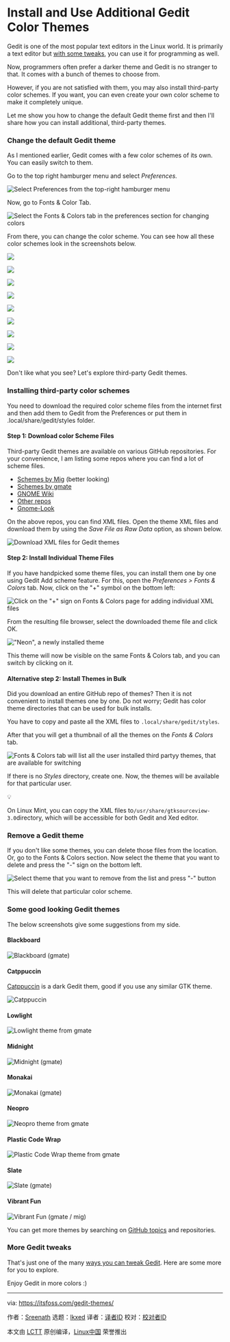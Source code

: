 [#]: subject: "Install and Use Additional Gedit Color Themes"
[#]: via: "https://itsfoss.com/gedit-themes/"
[#]: author: "Sreenath https://itsfoss.com/author/sreenath/"
[#]: collector: "lkxed"
[#]: translator: "geekpi"
[#]: reviewer: " "
[#]: publisher: " "
[#]: url: " "

Install and Use Additional Gedit Color Themes
======

Gedit is one of the most popular text editors in the Linux world. It is primarily a text editor but [with some tweaks][1], you can use it for programming as well.

Now, programmers often prefer a darker theme and Gedit is no stranger to that. It comes with a bunch of themes to choose from.

However, if you are not satisfied with them, you may also install third-party color schemes. If you want, you can even create your own color scheme to make it completely unique.

Let me show you how to change the default Gedit theme first and then I'll share how you can install additional, third-party themes.

### Change the default Gedit theme

As I mentioned earlier, Gedit comes with a few color schemes of its own. You can easily switch to them.

Go to the top right hamburger menu and select _Preferences._

![Select Preferences from the top-right hamburger menu][2]

Now, go to Fonts & Color Tab.

![Select the Fonts & Colors tab in the preferences section for changing colors][3]

From there, you can change the color scheme. You can see how all these color schemes look in the screenshots below.

![][4]

![][5]

![][6]

![][7]

![][8]

![][9]

![][10]

![][11]

![][12]

Don't like what you see? Let's explore third-party Gedit themes.

### Installing third-party color schemes

You need to download the required color scheme files from the internet first and then add them to Gedit from the Preferences or put them in .local/share/gedit/styles folder.

#### Step 1: Download color Scheme Files

Third-party Gedit themes are available on various GitHub repositories. For your convenience, I am listing some repos where you can find a lot of scheme files.

- [Schemes by Mig][13] (better looking)
- [Schemes by gmate][14]
- [GNOME Wiki][15]
- [Other repos][16]
- [Gnome-Look][17]

On the above repos, you can find XML files. Open the theme XML files and download them by using the _Save File as Raw Data_ option, as shown below.

![Download XML files for Gedit themes][18]

#### Step 2: Install Individual Theme Files

If you have handpicked some theme files, you can install them one by one using Gedit Add scheme feature. For this, open the _Preferences > Fonts & Colors_ tab. Now, click on the "+" symbol on the bottom left:

![Click on the "+" sign on Fonts & Colors page for adding individual XML files][19]

From the resulting file browser, select the downloaded theme file and click OK.

!["Neon", a newly installed theme][20]

This theme will now be visible on the same Fonts & Colors tab, and you can switch by clicking on it.

#### Alternative step 2: Install Themes in Bulk

Did you download an entire GitHub repo of themes? Then it is not convenient to install themes one by one. Do not worry; Gedit has color theme directories that can be used for bulk installs.

You have to copy and paste all the XML files to `.local/share/gedit/styles`.

After that you will get a thumbnail of all the themes on the _Fonts & Colors_ tab.

![Fonts & Colors tab will list all the user installed third partyy themes, that are available for switching][21]

If there is no _Styles_ directory, create one. Now, the themes will be available for that particular user.

💡

On Linux Mint, you can copy the XML files to`/usr/share/gtksourceview-3.0`directory, which will be accessible for both Gedit and Xed editor.

### Remove a Gedit theme

If you don't like some themes, you can delete those files from the location. Or, go to the Fonts & Colors section. Now select the theme that you want to delete and press the "-" sign on the bottom left.

![Select theme that you want to remove from the list and press "-" button][22]

This will delete that particular color scheme.

### Some good looking Gedit themes

The below screenshots give some suggestions from my side.

#### Blackboard

![Blackboard (gmate)][23]

#### Catppuccin

[Catppuccin][24] is a dark Gedit them, good if you use any similar GTK theme.

![Catppuccin][25]

#### Lowlight

![Lowlight theme from gmate][26]

#### Midnight

![Midnight (gmate)][27]

#### Monakai

![Monakai (gmate)][28]

#### Neopro

![Neopro theme from gmate][29]

#### Plastic Code Wrap

![Plastic Code Wrap theme from gmate][30]

#### Slate

![Slate (gmate)][31]

#### Vibrant Fun

![Vibrant Fun (gmate / mig)][32]

You can get more themes by searching on [GitHub topics][33] and repositories.

### More Gedit tweaks

That's just one of the many [ways you can tweak Gedit][1]. Here are some more for you to explore.

Enjoy Gedit in more colors :)

--------------------------------------------------------------------------------

via: https://itsfoss.com/gedit-themes/

作者：[Sreenath][a]
选题：[lkxed][b]
译者：[译者ID](https://github.com/译者ID)
校对：[校对者ID](https://github.com/校对者ID)

本文由 [LCTT](https://github.com/LCTT/TranslateProject) 原创编译，[Linux中国](https://linux.cn/) 荣誉推出

[a]: https://itsfoss.com/author/sreenath/
[b]: https://github.com/lkxed/
[1]: https://itsfoss.com/gedit-tweaks/
[2]: https://itsfoss.com/content/images/2023/07/select-preferences.png
[3]: https://itsfoss.com/content/images/2023/07/Fonts-and-Colors-tab-change-default-themes.png
[4]: https://itsfoss.com/content/images/2023/07/Default-Classic.png
[5]: https://itsfoss.com/content/images/2023/07/Default-Cobalt.png
[6]: https://itsfoss.com/content/images/2023/07/Default-Kate.png
[7]: https://itsfoss.com/content/images/2023/07/Default-Oblivion.png
[8]: https://itsfoss.com/content/images/2023/07/Default-Solarized-Dark.png
[9]: https://itsfoss.com/content/images/2023/07/default-Solarized-Light.png
[10]: https://itsfoss.com/content/images/2023/07/Default-tango.png
[11]: https://itsfoss.com/content/images/2023/07/Default-Yaru.png
[12]: https://itsfoss.com/content/images/2023/07/Default-Yaru-Dark.png
[13]: https://github.com:443/mig/gedit-themes
[14]: https://github.com:443/gmate/gmate/tree/master/styles
[15]: https://wiki.gnome.org:443/Projects/GtkSourceView/StyleSchemes
[16]: https://github.com:443/topics/gedit-theme
[17]: https://www.gnome-look.org:443/browse?cat=279&ord=latest
[18]: https://itsfoss.com/content/images/2023/07/save-raw-data-1.png
[19]: https://itsfoss.com/content/images/2023/07/Select-plus-sign-to-add-schemes.png
[20]: https://itsfoss.com/content/images/2023/07/newly-installed-theme.png
[21]: https://itsfoss.com/content/images/2023/07/multiple-installed-themes.png
[22]: https://itsfoss.com/content/images/2023/07/remove-a-theme.png
[23]: https://itsfoss.com/content/images/2023/07/Blackboard.png
[24]: https://github.com:443/catppuccin/gedit
[25]: https://itsfoss.com/content/images/2023/07/Catppuccin-macchiato.png
[26]: https://itsfoss.com/content/images/2023/07/Lowlight.png
[27]: https://itsfoss.com/content/images/2023/07/Midnight.png
[28]: https://itsfoss.com/content/images/2023/07/Monakai.png
[29]: https://itsfoss.com/content/images/2023/07/Neopro.png
[30]: https://itsfoss.com/content/images/2023/07/Plastic-code-wrap.png
[31]: https://itsfoss.com/content/images/2023/07/slate.png
[32]: https://itsfoss.com/content/images/2023/07/Vibrant-fun.png
[33]: https://github.com:443/topics/gedit-theme
